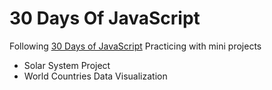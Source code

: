# 30 Days Of JavaScript

Following [30 Days of JavaScript](https://github.com/Asabeneh/30-Days-Of-JavaScript)
Practicing with mini projects

* Solar System Project 
* World Countries Data Visualization
